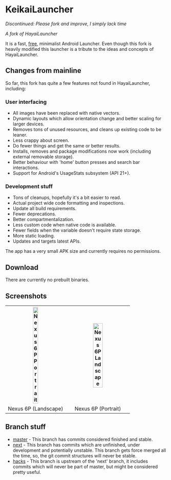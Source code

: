 # KeikaiLauncher

*Discontinued: Please fork and improve, I simply lack time*

*A fork of HayaiLauncher*

It is a fast, [free](https://en.wikipedia.org/wiki/Free_software), minimalist Android Launcher. Even though this fork is heavily modified this launcher is a tribute to the ideas and concepts of HayaiLauncher.


## Changes from mainline
So far, this fork has quite a few features not found in HayaiLauncher, including:

### User interfacing

* All images have been replaced with native vectors.
* Dynamic layouts which allow orientation change and better scaling for larger devices.
* Removes tons of unused resources, and cleans up existing code to be leaner.
* Less crappy about screen.
* Do fewer things and get the same or better results.
* Installs, removes and package modifications now work (including external removable storage).
* Better behaviour with 'home' button presses and search bar interactions.
* Support for Android's UsageStats subsystem (API 21+).

### Development stuff

* Tons of cleanups, hopefully it's a bit easier to read.
* Actual project wide code formatting and inspections.
* Update all build requirements.
* Fewer deprecations.
* Better compartmentalization.
* Less custom code when native code is available.
* Fewer fields when the variable doesn't require state storage.
* More static loading.
* Updates and targets latest APIs.

The app has a very small APK size and currently requires no permissions.

## Download

There are currently no prebuilt binaries.

## Screenshots

<table style="width:100%">
<tr>
<th>
<a href="https://user-images.githubusercontent.com/396546/27193525-faef906e-51b3-11e7-8a44-56f66307156e.png">
<img alt="Nexus 6P Portrait" width="30%" 
    src="https://user-images.githubusercontent.com/396546/27193525-faef906e-51b3-11e7-8a44-56f66307156e.png">
</a>
</th>
<th>

<a href="https://user-images.githubusercontent.com/396546/27193524-faec6678-51b3-11e7-9510-b84700823e42.png">
<img alt="Nexus 6P Landscape" width="40%"
    src="https://user-images.githubusercontent.com/396546/27193524-faec6678-51b3-11e7-9510-b84700823e42.png">
</a></th></tr>
<td align="center">
    Nexus 6P (Landscape)
</td><td align="center">
    Nexus 6P (Portrait)
</td>


</table>

## Branch stuff
* [master](https://github.com/avuton/KeikaiLauncher) - This branch has commits considered finished and stable.
* [next](https://github.com/avuton/KeikaiLauncher/tree/next) - This branch has commits which are unfinished, under development and potentially unstable. This branch gets force merged all the time, so, the git commit structures will never be stable.
* [hacks](https://github.com/avuton/KeikaiLauncher/tree/hacks) - This branch is upstream of the 'next' branch, it includes commits which will never be part of master, but might be considered pretty useful.
